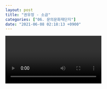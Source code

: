 ```yaml
---
layout: post
title: "권유정 - 소금"
categories: ["06. 문의문화재단지"]
date: "2021-06-08 02:18:13 +0900"
---
```

<video class="post-video" controls>

    <source src='{{ "assets/videos/06. 문의문화재단지/03.mp4" | relative_url }}'
            type="video/mp4">

    Sorry, your browser doesn't support embedded videos.
</video>
